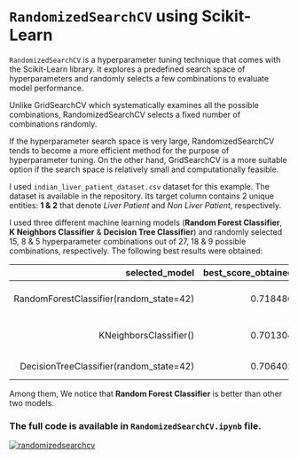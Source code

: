 # `RandomizedSearchCV` using Scikit-Learn

`RandomizedSearchCV` is a hyperparameter tuning technique that comes with the Scikit-Learn library. It explores a predefined search space of hyperparameters and randomly selects a few combinations to evaluate model performance.

Unlike GridSearchCV which systematically examines all the possible combinations, RandomizedSearchCV selects a fixed number of combinations randomly.

If the hyperparameter search space is very large, RandomizedSearchCV tends to become a more efficient method for the purpose of hyperparameter tuning. On the other hand, GridSearchCV is a more suitable option if the search space is relatively small and computationally feasible.

I used `indian_liver_patient_dataset.csv` dataset for this example. The dataset is available in the repository. Its target column contains 2 unique entities: __1 & 2__ that denote _Liver Patient_ and _Non Liver Patient_, respectively.

I used three different machine learning models (__Random Forest Classifier__, __K Neighbors Classifier__ & __Decision Tree Classifier__) and randomly selected 15, 8 & 5 hyperparameter combinations out of 27, 18 & 9 possible combinations, respectively. The following best results were obtained:

| selected_model | best_score_obtained | best_params_obtained |
| ---: | ---: | ---: |
| RandomForestClassifier(random_state=42) | 0.718486 | {'n_estimators': 10, 'max_depth': 5, 'criterion': 'gini'} |
| KNeighborsClassifier() | 0.701304 | {'weights': 'uniform', 'n_neighbors': 4, 'metric': 'euclidean'} |
| DecisionTreeClassifier(random_state=42) | 0.706402 | {'max_depth': 4, 'criterion': 'log_loss'} |

Among them, We notice that __Random Forest Classifier__ is better than other two models.

### The full code is available in `RandomizedSearchCV.ipynb` file.

[![randomizedsearchcv](https://markdown-videos-api.jorgenkh.no/youtube/naM4AwY3WoY)](https://youtu.be/naM4AwY3WoY)
